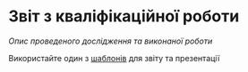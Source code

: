 # Звіт з кваліфікаційної роботи

_Опис проведеного дослідження та виконаної роботи_

Використайте один з [шаблонів](https://github.com/kipiek-ksu/paper-templates.git) для звіту та презентації
